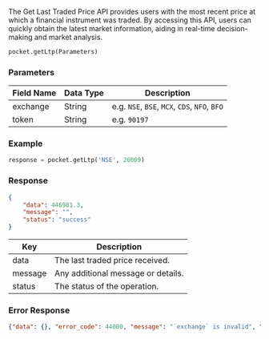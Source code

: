 <!-- ## Get Last Traded Price -->
The Get Last Traded Price API provides users with the most recent price at which a financial instrument was traded. By accessing this API, users can quickly obtain the latest market information, aiding in real-time decision-making and market analysis.
```python
pocket.getLtp(Parameters)
```

### Parameters
| Field Name | Data Type | Description                           |
|------------|-----------|---------------------------------------|
| exchange   | String    | e.g. `NSE`, `BSE`, `MCX`, `CDS`, `NFO`, `BFO`    |
| token      | String    | e.g. `90197`                            |


### Example
```python
response = pocket.getLtp('NSE', 26009)
```

### Response
```json
{
    "data": 446981.3, 
    "message": "", 
    "status": "success"
}
```

| Key      | Description                        |
|----------|------------------------------------|
| data     | The last traded price received.       |
| message  | Any additional message or details. |
| status   | The status of the operation.      |


### Error Response
```json
{"data": {}, "error_code": 44000, "message": "`exchange` is invalid", "status": "error"}
```






